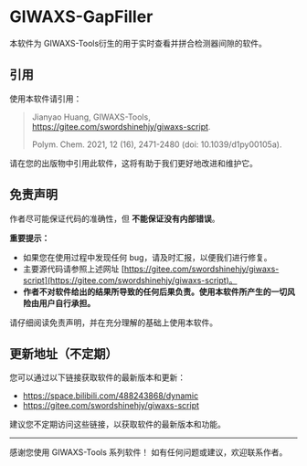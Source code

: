 # GIWAXS-GapFiller

本软件为 GIWAXS-Tools衍生的用于实时查看并拼合检测器间隙的软件。

## 引用

使用本软件请引用：

> Jianyao Huang, GIWAXS-Tools,  https://gitee.com/swordshinehjy/giwaxs-script.
> 
> Polym. Chem. 2021, 12 (16), 2471-2480 (doi: 10.1039/d1py00105a).


请在您的出版物中引用此软件，这将有助于我们更好地改进和维护它。


## 免责声明

作者尽可能保证代码的准确性，但 **不能保证没有内部错误**。

**重要提示：**

*   如果您在使用过程中发现任何 bug，请及时汇报，以便我们进行修复。
*   主要源代码请参照上述网址 [https://gitee.com/swordshinehjy/giwaxs-script](https://gitee.com/swordshinehjy/giwaxs-script)。
*   **作者不对软件给出的结果所导致的任何后果负责。使用本软件所产生的一切风险由用户自行承担。**

请仔细阅读免责声明，并在充分理解的基础上使用本软件。

## 更新地址（不定期）

您可以通过以下链接获取软件的最新版本和更新：

*   https://space.bilibili.com/488243868/dynamic
*   https://gitee.com/swordshinehjy/giwaxs-script

建议您不定期访问这些链接，以获取软件的最新版本和功能。

---

感谢您使用 GIWAXS-Tools 系列软件！ 如有任何问题或建议，欢迎联系作者。
